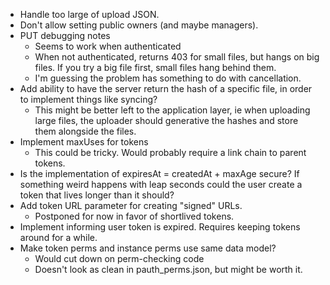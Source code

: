 * Handle too large of upload JSON.
* Don't allow setting public owners (and maybe managers).
* PUT debugging notes
  * Seems to work when authenticated
  * When not authenticated, returns 403 for small files, but hangs on big
    files. If you try a big file first, small files hang behind them.
  * I'm guessing the problem has something to do with cancellation.
* Add ability to have the server return the hash of a specific file, in order
  to implement things like syncing?
  * This might be better left to the application layer, ie when uploading
    large files, the uploader should generative the hashes and store them
    alongside the files.
* Implement maxUses for tokens
  * This could be tricky. Would probably require a link chain to parent tokens.
* Is the implementation of expiresAt = createdAt + maxAge secure? If something
  weird happens with leap seconds could the user create a token that lives
  longer than it should?
* Add token URL parameter for creating "signed" URLs.
  * Postponed for now in favor of shortlived tokens.
* Implement informing user token is expired. Requires keeping tokens around for
  a while.
* Make token perms and instance perms use same data model?
  * Would cut down on perm-checking code
  * Doesn't look as clean in pauth_perms.json, but might be worth it.
